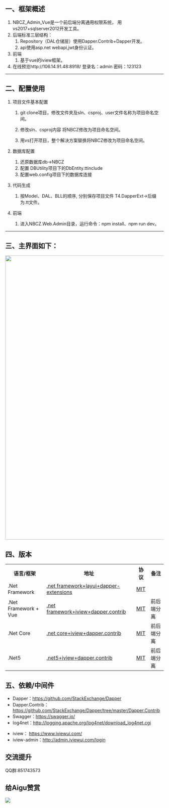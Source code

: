 一、框架概述 
-------------
1. NBCZ_Admin_Vue是一个前后端分离通用权限系统， 用vs2017+sqlserver2012开发工具。
2. 后端标准三层结构：
   1. Repository（DAL仓储层）使用Dapper.Contrib+Dapper开发。
   2. api使用asp.net webapi,jwt身份认证。
3. 前端
   1. 基于vue的iview框架。
4. 在线预览http://106.14.91.48:8918/ 登录名：admin 密码：123123

--------  

二、配置使用
-------------------
1. 项目文件基本配置
    1. git clone项目，修改文件夹及sln、csproj、user文件名称为项目命名空间。

    2. 修改sln、csproj内容 将NBCZ修改为项目命名空间。

    3. 用vs打开项目，整个解决方案替换将NBCZ修改为项目命名空间。

2. 数据库配置
    1. 还原数据库db→NBCZ
    2. 配置 DBUtility项目下的DbEntity.ttinclude
    3. 配置web.config项目下的数据库连接

3. 代码生成
    1. 按Model、DAL、BLL的顺序, 分别保存项目文件 T4.DapperExt→后缀为.tt文件。
	
4. 前端
    1. 进入NBCZ.Web.Admin目录，运行命令：npm install、npm run dev。
----------

三、主界面如下：
---------------
<img src="https://github.com/chi8708/CNet_Admin/blob/main/main.png" width="900px;">

四、版本
---------------
<table>
<tr><th>语言/框架</th><th>地址</th><th>协议</th><th>备注</th></tr>
<tr>
	<td>.Net Framework</td>
	<td><a href="https://github.com/chi8708/NBCZ_Admin" >.net framework+layui+dapper-extensions</a> </td>
	<td><a href="https://github.com/chi8708/NBCZ_Admin/blob/master/LICENSE" target="_blank" >MIT</a></td>
	<td></td>	
</tr>
<tr>
	<td>.Net Framework + Vue </td>
	<td><a href="https://github.com/chi8708/NBCZ_Admin_Vue" >.net framework+iview+dapper.contrib</a> </td>
	<td><a href="https://github.com/chi8708/NBCZ_Admin_Vue/blob/master/LICENSE" target="_blank" >MIT</a></td>
	<td>前后端分离</td>	
</tr>
<tr>
	<td>.Net Core</td>
	<td><a href="https://github.com/chi8708/NBCZ_Admin_NetCore" >.net core+iview+dapper.contrib</a> </td>
	<td><a href="https://github.com/chi8708/NBCZ_Admin_NetCore/blob/master/LICENSE" target="_blank" >MIT</a></td>
	<td>前后端分离</td>
</tr>
<tr>
	<td>.Net5</td>
	<td><a href="https://github.com/chi8708/CNet_Admin" >.net5+iview+dapper.contrib</a> </td>
	<td><a href="https://github.com/chi8708/CNet_Admin/blob/main/LICENSE" target="_blank" >MIT</a></td>
	<td>前后端分离</td>
</tr>
</table>

五、依赖/中间件
--------------------------
- Dapper：https://github.com/StackExchange/Dapper
- Dapper.Contrib：https://github.com/StackExchange/Dapper/tree/master/Dapper.Contrib
- Swagger：https://swagger.io/
- log4net：http://logging.apache.org/log4net/download_log4net.cgi

* iview： https://www.iviewui.com/
* iview-admin：http://admin.iviewui.com/login

交流提升
-------------
QQ群:851743573

给Aigu赞赏
-----------------
<img src="https://github.com/chi8708/NBCZ/blob/master/zs.jpg" />




